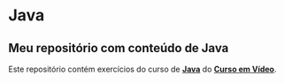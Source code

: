 # Java
Meu repositório com conteúdo de Java
---
Este repositório contém exercícios do curso de **[Java](https://www.youtube.com/watch?v=sTX0UEplF54&list=PLHz_AreHm4dkI2ZdjTwZA4mPMxWTfNSpR)** do **[Curso em Vídeo](https://www.youtube.com/user/cursosemvideo)**.
